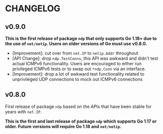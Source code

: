 # CHANGELOG

## v0.9.0

**This is the first release of package `ndp` that only supports Go 1.18+ due to
the use of `net/netip`. Users on older versions of Go must use v0.8.0.**

- [Improvement]: cut over from `net.IP` to `netip.Addr` throughout
- [API Change]: drop `ndp.TestConns`; this API was awkward and didn't test
  actual ICMPv6 functionality. Users are encouraged to either run privileged
  ICMPv6 tests or to swap out `*ndp.Conn` via an interface.
- [Improvement]: drop a lot of awkward test functionality related to
  unprivileged UDP connections to mock out ICMPv6 connections

## v0.8.0

First release of package `ndp` based on the APIs that have been stable for years
with `net.IP`.

**This is the first and last release of package `ndp` which supports Go 1.17 or
older. Future versions will require Go 1.18 and `net/netip`.**
